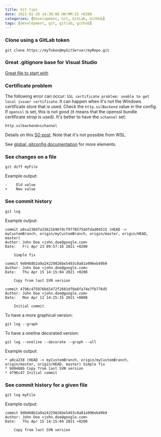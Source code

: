 ```yaml
---
title: Git tips
date: 2021-02-26 14:30:00 HH:MM:SS +0200
categories: [Development, Git, GitLab, GitHub]
tags: [development, git, gitlab, github]
---
```


### Clone using a GitLab token

```shell
git clone https://myToken@myGitServer/myRepo.git
```

### Great .gitignore base for Visual Studio

[Great file to start with](https://github.com/github/gitignore/blob/master/VisualStudio.gitignore)

### Certificate problem

The following error can occur: `SSL certificate problem: unable to get local issuer certificate`. It can happen when it's not the Windows certificate store that is used.
Check the `http.sslBackend` value in the config. If `openssl` is set, this is not good (it means that the openssl bundle certificate strop is used). It's better to have the `schannel` set:

```shell
http.sslbackend=schannel
```

Details on this [SO post](https://stackoverflow.com/a/48212753/7445285). Note that it's not possible from WSL.

See [global .gitconfig documentation](https://git-scm.com/docs/git-config) for more elements.

### See changes on a file

```shell
git diff myFile
```

Example output:

```text
-    Old value
+    New value
```

### See commit history

```shell
git log
```

Example output:

```text
commit a0ca238d7a33621b96f8cf9778575ddfdad04515 (HEAD -> myCustomBranch, origin/myCustomBranch, origin/master, origin/HEAD, master)
Author: John Doe <john.doe@google.com>
Date:   Fri Apr 23 09:57:16 2021 +0200

    Simple fix

commit 9d0468b2a9a24229826be5493c0a81a996eb49b9
Author: John Doe <john.doe@google.com>
Date:   Thu Apr 15 14:15:04 2021 +0200

    Copy from last SVN version

commit 4796c475876bd1472f2681df0a8fa74e7fb776d5
Author: John Doe <john.doe@google.com>
Date:   Mon Apr 12 14:25:15 2021 +0000

    Initial commit
```

To have a more graphical version:

```shell
git log --graph
```

To have a oneline decorated version:

```shell
git log --oneline --decorate --graph --all
```

Example output:

```text
* a0ca238 (HEAD -> myCustomBranch, origin/myCustomBranch, origin/master, origin/HEAD, master) Simple fix
* 9d0468b Copy from last SVN version
* 4796c47 Initial commit
```

### See commit history for a given file

```shell
git log myFile
```

Example output:

```text
commit 9d0468b2a9a24229826be5493c0a81a996eb49b9
Author: John Doe <john.doe@google.com>
Date:   Thu Apr 15 14:15:04 2021 +0200

    Copy from last SVN version
```
